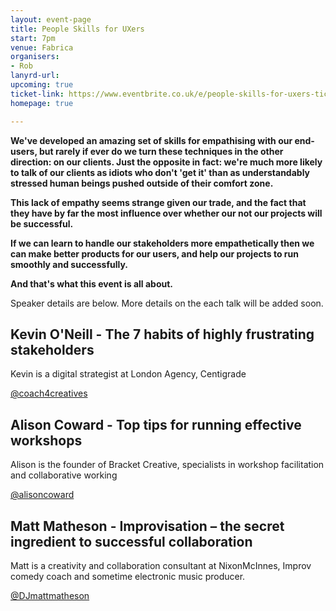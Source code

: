 ```yaml
---
layout: event-page
title: People Skills for UXers
start: 7pm
venue: Fabrica
organisers: 
- Rob
lanyrd-url: 
upcoming: true
ticket-link: https://www.eventbrite.co.uk/e/people-skills-for-uxers-tickets-15279945729
homepage: true

---
```


**We've developed an amazing set of skills for empathising with our end-users, but rarely if ever do we turn these techniques in the other direction: on our clients. Just the opposite in fact: we're much more likely to talk of our clients as idiots who don't 'get it' than as understandably stressed human beings pushed outside of their comfort zone.**

**This lack of empathy seems strange given our trade, and the fact that they have by far the most influence over whether our not our projects will be successful.**

**If we can learn to handle our stakeholders more empathetically then we can make better products for our users, and help our projects to run smoothly and successfully.**

**And that's what this event is all about.** 

Speaker details are below. More details on the each talk will be added soon.

## Kevin O'Neill - The 7 habits of highly frustrating stakeholders

Kevin is a digital strategist at London Agency, Centigrade

[@coach4creatives](http://twitter.com/coach4creatives "")

## Alison Coward - Top tips for running effective workshops
 
Alison is the founder of Bracket Creative, specialists in workshop facilitation and collaborative working

[@alisoncoward](http://twitter.com/alisoncoward "")

## Matt Matheson -  Improvisation – the secret ingredient to successful collaboration

Matt is a creativity and collaboration consultant at NixonMcInnes, Improv comedy coach and sometime electronic music producer.

[@DJmattmatheson](http://twitter.com/DJmattmatheson "")
